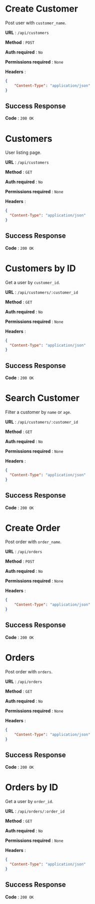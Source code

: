 # Create Customer

Post user with `customer_name`.

**URL** : `/api/customers`

**Method** : `POST`

**Auth required** : `No`

**Permissions required** : `None`

**Headers** :
```json
{
    "Content-Type": "application/json"
}
```

## Success Response

**Code** : `200 OK`

# Customers

User listing page.

**URL** : `/api/customers`

**Method** : `GET`

**Auth required** : `No`

**Permissions required** : `None`

**Headers** :
```json
{
  "Content-Type": "application/json"
}
```

## Success Response

**Code** : `200 OK`



# Customers by ID

Get a user  by `customer_id`.

**URL** : `/api/customers/:customer_id`

**Method** : `GET`

**Auth required** : `No`

**Permissions required** : `None`

**Headers** :
```json
{
  "Content-Type": "application/json"
}
```

## Success Response

**Code** : `200 OK`


# Search Customer

Filter a customer by `name` or `age`.

**URL** : `/api/customers/:customer_id`

**Method** : `GET`

**Auth required** : `No`

**Permissions required** : `None`

**Headers** :
```json
{
  "Content-Type": "application/json"
}
```

## Success Response

**Code** : `200 OK`



# Create Order

Post order with `order_name`.

**URL** : `/api/orders`

**Method** : `POST`

**Auth required** : `No`

**Permissions required** : `None`

**Headers** :
```json
{
    "Content-Type": "application/json"
}
```

## Success Response

**Code** : `200 OK`


# Orders

Post order with `orders`.

**URL** : `/api/orders`

**Method** : `GET`

**Auth required** : `No`

**Permissions required** : `None`

**Headers** :
```json
{
    "Content-Type": "application/json"
}
```

## Success Response

**Code** : `200 OK`


# Orders by ID

Get a user  by `order_id`.

**URL** : `/api/orders/:order_id`

**Method** : `GET`

**Auth required** : `No`

**Permissions required** : `None`

**Headers** :
```json
{
  "Content-Type": "application/json"
}
```

## Success Response

**Code** : `200 OK`
